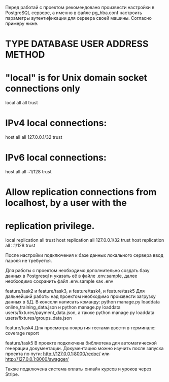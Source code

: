 Перед работай с проектом рекомендовано произвести настройки в PostgreSQL сервере,
а именно в файле pg_hba.conf настроить параметры аутентификации для сервера своей
машины. Согласно примеру ниже.

# TYPE  DATABASE        USER            ADDRESS                 METHOD

# "local" is for Unix domain socket connections only
local   all             all                                     trust
# IPv4 local connections:
host    all             all             127.0.0.1/32            trust
# IPv6 local connections:
host    all             all             ::1/128                 trust
# Allow replication connections from localhost, by a user with the
# replication privilege.
local   replication     all                                     trust
host    replication     all             127.0.0.1/32            trust
host    replication     all             ::1/128                 trust

После настройки подключения к базе данных локального сервера ввод пароля не требуется.

Для работы с проектом необходимо дополнительно создать базу данных в Postgresql
и указать её в файле .env.sample, далее необходимо сохранить файл .env.sample как .env

feature/task2 и feature/task3, и feature/task4, и feature/task5
Для дальнейший работы над проектом необходимо произвести загрузку данных в БД.
В консоли написать команду: python manage.py loaddata online_training_data.json и 
python manage.py loaddata users/fixtures/payment_data.json, а также 
python manage.py loaddata users/fixtures/groups_data.json

feature/task4
Для просмотра покрытия тестами ввести в терминале: coverage report


feature/task5
В проекте подключена библиотека для автоматической генерации документации.
Документацию можно изучить после запуска проекта по пути: http://127.0.0.1:8000/redoc/ или http://127.0.0.1:8000/swagger/

Также подключена система оплаты онлайн курсов и уроков через Stripe.
